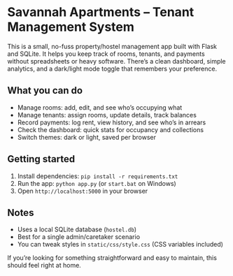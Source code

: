 # Savannah Apartments – Tenant Management System

This is a small, no-fuss property/hostel management app built with Flask and SQLite. It helps you keep track of rooms, tenants, and payments without spreadsheets or heavy software. There’s a clean dashboard, simple analytics, and a dark/light mode toggle that remembers your preference.

## What you can do
- Manage rooms: add, edit, and see who’s occupying what
- Manage tenants: assign rooms, update details, track balances
- Record payments: log rent, view history, and see who’s in arrears
- Check the dashboard: quick stats for occupancy and collections
- Switch themes: dark or light, saved per browser

## Getting started
1. Install dependencies: `pip install -r requirements.txt`
2. Run the app: `python app.py` (or `start.bat` on Windows)
3. Open `http://localhost:5000` in your browser

## Notes
- Uses a local SQLite database (`hostel.db`)
- Best for a single admin/caretaker scenario
- You can tweak styles in `static/css/style.css` (CSS variables included)

If you’re looking for something straightforward and easy to maintain, this should feel right at home.
